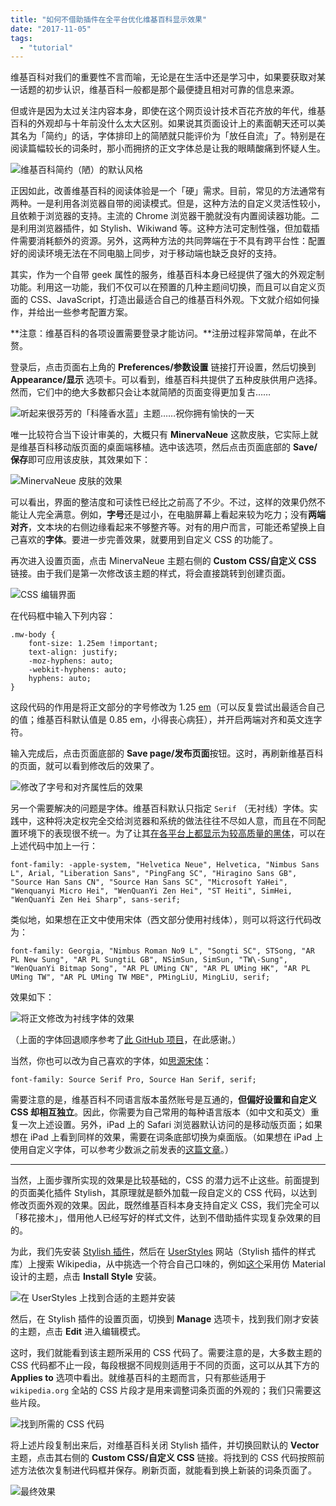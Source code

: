 ```yaml
---
title: "如何不借助插件在全平台优化维基百科显示效果"
date: "2017-11-05"
tags:
  - "tutorial"
---
```


维基百科对我们的重要性不言而喻，无论是在生活中还是学习中，如果要获取对某一话题的初步认识，维基百科一般都是那个最便捷且相对可靠的信息来源。

但或许是因为太过关注内容本身，即使在这个网页设计技术百花齐放的年代，维基百科的外观却与十年前没什么太大区别。如果说其页面设计上的素面朝天还可以美其名为「简约」的话，字体排印上的简陋就只能评价为「放任自流」了。特别是在阅读篇幅较长的词条时，那小而拥挤的正文字体总是让我的眼睛酸痛到怀疑人生。

![维基百科简约（陋）的默认风格](https://i.loli.net/2017/11/05/59fe5dbf34ad9.png)

正因如此，改善维基百科的阅读体验是一个「硬」需求。目前，常见的方法通常有两种。一是利用各浏览器自带的阅读模式。但是，这种方法的自定义灵活性较小，且依赖于浏览器的支持。主流的 Chrome 浏览器干脆就没有内置阅读器功能。二是利用浏览器插件，如 Stylish、Wikiwand 等。这种方法可定制性强，但加载插件需要消耗额外的资源。另外，这两种方法的共同弊端在于不具有跨平台性：配置好的阅读环境无法在不同电脑上同步，对于移动端也缺乏良好的支持。

其实，作为一个自带 geek 属性的服务，维基百科本身已经提供了强大的外观定制功能。利用这一功能，我们不仅可以在预置的几种主题间切换，而且可以自定义页面的 CSS、JavaScript，打造出最适合自己的维基百科外观。下文就介绍如何操作，并给出一些参考配置方案。

**注意：维基百科的各项设置需要登录才能访问。**注册过程非常简单，在此不赘。

登录后，点击页面右上角的 **Preferences/参数设置** 链接打开设置，然后切换到 **Appearance/显示** 选项卡。可以看到，维基百科共提供了五种皮肤供用户选择。然而，它们中的绝大多数都只会让本就简陋的页面变得更加复古……

![听起来很芬芳的「科隆香水蓝」主题……祝你拥有愉快的一天](https://i.loli.net/2017/11/05/59fe5dbff08e0.png)

唯一比较符合当下设计审美的，大概只有 **MinervaNeue** 这款皮肤，它实际上就是维基百科移动版页面的桌面端移植。选中该选项，然后点击页面底部的 **Save/保存**即可应用该皮肤，其效果如下：

![MinervaNeue 皮肤的效果](https://i.loli.net/2017/11/05/59fe5dbf3a096.png)

可以看出，界面的整洁度和可读性已经比之前高了不少。不过，这样的效果仍然不能让人完全满意。例如，**字号**还是过小，在电脑屏幕上看起来较为吃力；没有**两端对齐**，文本块的右侧边缘看起来不够整齐等。对有的用户而言，可能还希望换上自己喜欢的**字体**。要进一步完善效果，就要用到自定义 CSS 的功能了。

再次进入设置页面，点击 MinervaNeue 主题右侧的 **Custom CSS/自定义 CSS** 链接。由于我们是第一次修改该主题的样式，将会直接跳转到创建页面。

![CSS 编辑界面](https://i.loli.net/2017/11/05/59fe5dbf151f3.png)

在代码框中输入下列内容：

```
.mw-body {
    font-size: 1.25em !important;
    text-align: justify;
    -moz-hyphens: auto;
    -webkit-hyphens: auto;
    hyphens: auto;
}
```

这段代码的作用是将正文部分的字号修改为 1.25 [em](https://www.zhihu.com/question/46279241)（可以反复尝试出最适合自己的值；维基百科默认值是 0.85 em，小得丧心病狂），并开启两端对齐和英文连字符。

输入完成后，点击页面底部的 **Save page/发布页面**按钮。这时，再刷新维基百科的页面，就可以看到修改后的效果了。

![修改了字号和对齐属性后的效果](https://i.loli.net/2017/11/05/59fe5dbfdc6c7.png)

另一个需要解决的问题是字体。维基百科默认只指定 `Serif` （无衬线）字体。实践中，这种将决定权完全交给浏览器和系统的做法往往不尽如人意，而且在不同配置环境下的表现很不统一。为了让其[在各平台上都显示为较高质量的黑体](https://www.zhihu.com/question/19911793)，可以在上述代码中加上一行：

```
font-family: -apple-system, "Helvetica Neue", Helvetica, "Nimbus Sans L", Arial, "Liberation Sans", "PingFang SC", "Hiragino Sans GB", "Source Han Sans CN", "Source Han Sans SC", "Microsoft YaHei", "Wenquanyi Micro Hei", "WenQuanYi Zen Hei", "ST Heiti", SimHei, "WenQuanYi Zen Hei Sharp", sans-serif;
```

类似地，如果想在正文中使用宋体（西文部分使用衬线体），则可以将这行代码改为：

```
font-family: Georgia, "Nimbus Roman No9 L", "Songti SC", STSong, "AR PL New Sung", "AR PL SungtiL GB", NSimSun, SimSun, "TW\-Sung", "WenQuanYi Bitmap Song", "AR PL UMing CN", "AR PL UMing HK", "AR PL UMing TW", "AR PL UMing TW MBE", PMingLiU, MingLiU, serif;
```

效果如下：

![将正文修改为衬线字体的效果](https://i.loli.net/2017/11/05/59fe5dbfd9c30.png)

（上面的字体回退顺序参考了[此 GitHub 项目](http://zenozeng.github.io/fonts.css/)，在此感谢。）

当然，你也可以改为自己喜欢的字体，如[思源宋体](https://github.com/adobe-fonts/source-han-serif)：

```
font-family: Source Serif Pro, Source Han Serif, serif;
```

需要注意的是，维基百科不同语言版本虽然账号是互通的，**但偏好设置和自定义 CSS 却相互独立**。因此，你需要为自己常用的每种语言版本（如中文和英文）重复一次上述设置。另外，iPad 上的 Safari 浏览器默认访问的是移动版页面；如果想在 iPad 上看到同样的效果，需要在词条底部切换为桌面版。（如果想在 iPad 上使用自定义字体，可以参考少数派之前发表的[这篇文章](https://sspai.com/post/36259)。）

* * *

当然，上面步骤所实现的效果是比较基础的，CSS 的潜力远不止这些。前面提到的页面美化插件 Stylish，其原理就是额外加载一段自定义的 CSS 代码，以达到修改页面外观的效果。因此，既然维基百科本身支持自定义 CSS，我们完全可以「移花接木」，借用他人已经写好的样式文件，达到不借助插件实现复杂效果的目的。

为此，我们先安装 [Stylish 插件](https://sspai.com/post/34508)，然后在 [UserStyles](https://userstyles.org/) 网站（Stylish 插件的样式库）上搜索 Wikipedia，从中挑选一个符合自己口味的，例如[这个](https://userstyles.org/styles/140009/wikipedia-material-updated-12-8-2017)采用仿 Material 设计的主题，点击 **Install Style** 安装。

![在 UserStyles 上找到合适的主题并安装](https://i.loli.net/2017/11/05/59fe5f33e43ba.png)

然后，在 Stylish 插件的设置页面，切换到 **Manage** 选项卡，找到我们刚才安装的主题，点击 **Edit** 进入编辑模式。

这时，我们就能看到该主题所采用的 CSS 代码了。需要注意的是，大多数主题的 CSS 代码都不止一段，每段根据不同规则适用于不同的页面，这可以从其下方的 **Applies to** 选项中看出。就维基百科的主题而言，只有那些适用于 `wikipedia.org` 全站的 CSS 片段才是用来调整词条页面的外观的；我们只需要这些片段。

![找到所需的 CSS 代码](https://i.loli.net/2017/11/05/59fe5f7722c29.png)

将上述片段复制出来后，对维基百科关闭 Stylish 插件，并切换回默认的 **Vector** 主题，点击其右侧的 **Custom CSS/自定义 CSS** 链接。将找到的 CSS 代码按照前述方法依次复制进代码框并保存。刷新页面，就能看到换上新装的词条页面了。

![最终效果](https://i.loli.net/2017/11/05/59fe5fb4b60f5.png)

